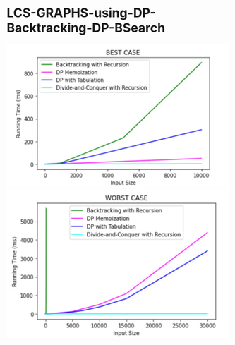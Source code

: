 # LCS-GRAPHS-using-DP-Backtracking-DP-BSearch
![](bestcase_graphshivam.jpg)
![](worstcase_graphshivam.jpg)
